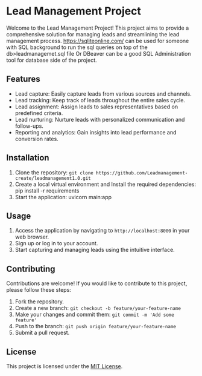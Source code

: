 # Lead Management Project

Welcome to the Lead Management Project! This project aims to provide a comprehensive solution for managing leads and streamlining the lead management process.
https://sqliteonline.com/ can be used for someone with SQL background to run the sql queries on top of the db>leadmanagemet.sql file
Or DBeaver can be a good SQL Administration tool for database side of the project.
## Features

- Lead capture: Easily capture leads from various sources and channels.
- Lead tracking: Keep track of leads throughout the entire sales cycle.
- Lead assignment: Assign leads to sales representatives based on predefined criteria.
- Lead nurturing: Nurture leads with personalized communication and follow-ups.
- Reporting and analytics: Gain insights into lead performance and conversion rates.

## Installation

1. Clone the repository: `git clone https://github.com/Leadmanagement-create/leadmanagement1.0.git`
2. Create a local virtual environment and Install the required dependencies: pip install -r requirements
3. Start the application:  uvicorn main:app

## Usage

1. Access the application by navigating to `http://localhost:8000` in your web browser.
2. Sign up or log in to your account.
3. Start capturing and managing leads using the intuitive interface.

## Contributing

Contributions are welcome! If you would like to contribute to this project, please follow these steps:

1. Fork the repository.
2. Create a new branch: `git checkout -b feature/your-feature-name`
3. Make your changes and commit them: `git commit -m 'Add some feature'`
4. Push to the branch: `git push origin feature/your-feature-name`
5. Submit a pull request.

## License

This project is licensed under the [MIT License](LICENSE).
